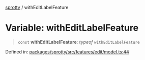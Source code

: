 
[sprotty](../globals) / withEditLabelFeature

# Variable: withEditLabelFeature

> `const` **withEditLabelFeature**: *typeof* `withEditLabelFeature`

Defined in: [packages/sprotty/src/features/edit/model.ts:44](https://github.com/eclipse-sprotty/sprotty/blob/f9b2433481cc27a1ac0c92d525a92039ae7f6c76/packages/sprotty/src/features/edit/model.ts#L44)
